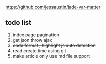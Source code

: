 https://github.com/jessaustin/jade-var-matter

## todo list
1. index page pagination
1. get json throw ajax
1. ~~code format , highlight js auto detection~~
1. read create time using git
1. make article only use md file support
